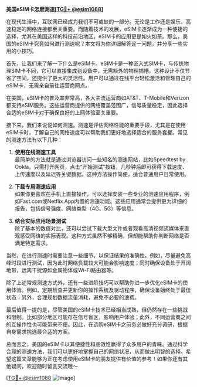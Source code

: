 **美国eSIM卡怎麽測速[[TG💪+ @esim1088](https://t.me/s/esim1088)]**

在现代生活中，互联网已经成为我们不可或缺的一部分。无论是工作还是娱乐，高速稳定的网络连接都至关重要。而随着技术的发展，eSIM卡逐渐成为一种便捷的选择，尤其在美国这样的科技前沿地区，eSIM卡的应用更是如火如荼。那么，美国的eSIM卡究竟如何进行测速呢？本文将为你详细解答这一问题，并分享一些实用的小技巧。

首先，让我们来了解一下什么是eSIM卡。eSIM卡是一种嵌入式SIM卡，与传统物理SIM卡不同，它可以直接集成到设备中，无需额外的物理插槽。这种设计不仅节省了空间，还提供了更大的灵活性。用户可以通过在线平台轻松激活和管理自己的eSIM卡，无需亲自前往运营商网点。

在美国，eSIM卡的普及率非常高，各大主流运营商如AT&T、T-Mobile和Verizon都支持eSIM服务。这些运营商提供的网络覆盖范围广，信号质量稳定，因此选择合适的eSIM卡对于确保良好的上网体验至关重要。

接下来，我们来说说如何测速。测速是评估网络性能的重要手段，尤其是在使用eSIM卡时，了解自己的网络速度可以帮助我们更好地选择适合的服务套餐。常见的测速方法有以下几种：

1. **使用在线测速工具**  
   最简单的方法就是通过浏览器访问一些知名的测速网站，比如Speedtest by Ookla。只需打开网页，点击“开始测试”按钮，几秒钟后即可获得下载速度、上传速度以及延迟等关键数据。这种方法操作简便，适合普通用户日常使用。

2. **下载专用测速应用**  
   如果你更喜欢在手机上直接操作，可以选择安装一些专业的测速应用程序，例如Fast.com或Netflix App内置的测速功能。这些应用通常会提供更为详细的报告，包括信号强度、网络类型（4G、5G）等信息。

3. **结合实际应用场景测试**  
   除了基本的数值对比，还可以尝试下载大型文件或者观看高清视频流媒体来直观感受网络的实际表现。这种方式虽然不够精确，但却能帮助你判断网络是否满足特定需求。

当然，在进行测速时需要注意一些细节，以保证结果的准确性。例如，尽量避免高峰时段进行测试，因为此时网络负载较大可能会影响速度；同时确保设备处于开阔地带，远离干扰源如金属物体或Wi-Fi路由器等。

除了上述常规测速方式外，还有一些进阶技巧可以帮助你进一步优化eSIM卡的使用体验。例如，定期检查并更新你的操作系统及驱动程序，确保设备始终处于最佳状态；另外，合理规划数据流量消耗，避免不必要的浪费。

最后值得一提的是，尽管美国的eSIM卡技术已经相当成熟，但仍然存在一些挑战和限制。比如部分地区可能存在信号盲区，影响用户体验；此外，不同运营商之间的互操作性也可能带来不便。因此，在选购eSIM卡之前务必做好充分调研，根据自身需求挑选最合适的方案。

总而言之，美国的eSIM卡以其便捷性和高效性赢得了众多用户的青睐。通过科学合理的测速方法，我们可以更好地掌握自己的网络状况，从而做出明智的选择。希望这篇文章能够为正在考虑使用eSIM卡的朋友提供有价值的参考！如果你还有其他疑问，欢迎随时留言交流哦～

[[TG💪+ @esim1088](https://t.me/s/esim1088) ![Image](https://i.postimg.cc/4NQfJmqS/Snipaste-2025-05-13-00-14-12.png)]